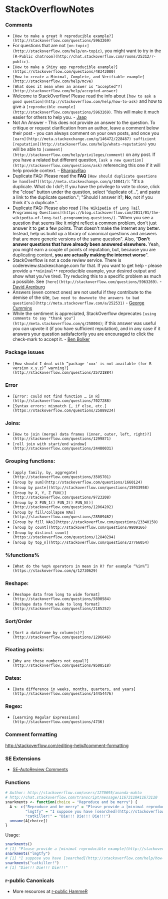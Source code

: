 # StackOverflowNotes

### Comments
 - `[How to make a great R reproducible example?](http://stackoverflow.com/questions/5963269)`
 - For questions that are not `[on-topic](http://stackoverflow.com/help/on-topic)`, you might want to try in the `[R-Public chatroom](http://chat.stackoverflow.com/rooms/25312/r-public)`.
 - `[How to make a Shiny app reproducible example?](https://stackoverflow.com/questions/48343080)`
 - `[How to create a Minimal, Complete, and Verifiable example](http://stackoverflow.com/help/mcve)`
 - `[What does it mean when an answer is "accepted"?](http://stackoverflow.com/help/accepted-answer)`
 - Welcome to StackOverflow! Please read the info about `[how to ask a good question](http://stackoverflow.com/help/how-to-ask)` and how to give a `[reproducible example](http://stackoverflow.com/questions/5963269)`. This will make it much easier for others to help you. - [Jaap](http://stackoverflow.com/users/2204410)
 - Not An Answer - This does not provide an answer to the question. To critique or request clarification from an author, leave a comment below their post - you can always comment on your own posts, and once you `[earn](http://meta.stackexchange.com/q/146472/228487) sufficient [reputation](http://stackoverflow.com/help/whats-reputation)` you will be able to `[comment](http://stackoverflow.com/help/privileges/comment)` on any post. If you have a related but different question, `[ask a new question](http://stackoverflow.com/questions/ask)` referencing this one if it will help provide context. – [BhargavRao](http://stackoverflow.com/users/4099593)
 - Duplicate FAQ: Please read the **FAQ** `[How should duplicate questions be handled?](http://meta.stackexchange.com/q/10841/)`: "It's a duplicate. What do I do?; If you have the privilege to vote to close, click the "close" button under the question, select “duplicate of...”, and paste a link to the duplicate question."; "Should I answer it?; **No**, not if you think it's a duplicate.".
 - Duplicate FAQ: Please also read `[The Wikipedia of Long Tail Programming Questions](https://blog.stackoverflow.com/2011/01/the-wikipedia-of-long-tail-programming-questions/)`. "When you see a question that seems like it might reflect a common problem, don't just answer it to get a few points. That doesn't make the Internet any better. Instead, help us build up a library of canonical questions and answers that are more generic versions of the same question". Also, "**Don't answer questions that have already been answered elsewhere.** Yeah, you might earn a couple of points of reputation, but, because you are duplicating content, **you are actually making the internet worse**".
 - StackOverflow is not a code review service. There is codereview.stackexchange.com for that. If you want to get help - please provide a `**minimal**` reproducible example, your desired output and show what you've tired. Try reducing this to a specific problem as much a possible. See `[here](http://stackoverflow.com/questions/5963269)`. - [David Arenburg](http://stackoverflow.com/users/3001626)
 - Answers (even correct ones) are not useful if they contribute to the demise of the site, `[we need to downvote the answers to bad questions](http://meta.stackoverflow.com/a/252531)` - [George Cummins](http://meta.stackoverflow.com/users/749181/george-cummins)
 - While the sentiment is appreciated, StackOverflow deprecates `[using comments to say "thank you"](http://meta.stackoverflow.com/q/258004)`; if this answer was useful you can upvote it (if you have sufficient reputation), and in any case if it answers your question satisfactorily you are encouraged to click the check-mark to accept it. - [Ben Bolker](http://stackoverflow.com/users/190277/ben-bolker)
### Package issues
 - `[How should I deal with “package 'xxx' is not available (for R version x.y.z)” warning?](http://stackoverflow.com/questions/25721884)`

### Error
 - `[Error: could not find function … in R](http://stackoverflow.com/questions/7027288)`
 - `[Syntax errors: mismatch {, if else, etc.](https://stackoverflow.com/questions/25889234)`

### Joins:  
 - `[How to join (merge) data frames (inner, outer, left, right)?](http://stackoverflow.com/questions/1299871)`
 - `[roll join with start/end window](http://stackoverflow.com/questions/24480031)`

### Grouping functions:   
 - `[apply family, by, aggregate](http://stackoverflow.com/questions/3505701)`
 - `[Group by sum](http://stackoverflow.com/questions/1660124)`
 - `[Group by paste](http://stackoverflow.com/questions/15933958)`
 - `[Group by X, Y, Z FUN()](http://stackoverflow.com/questions/9723208)`
 - `[Group by X FUN_1() FUN_2() FUN_N()](http://stackoverflow.com/questions/12064202)`
 - `[Group by fill/collapse NAs](http://stackoverflow.com/questions/28509462)`
 - `[Group by fill NAs](https://stackoverflow.com/questions/23340150)`
 - `[Group by count](http://stackoverflow.com/questions/9809166)`
 - `[Group by distinct count](https://stackoverflow.com/questions/12840294)`
 - `[Group by top_n](http://stackoverflow.com/questions/27766054)`

### %functions%
 - `[What do the %op% operators in mean in R? for example “%in%”](https://stackoverflow.com/q/12730629)`
 
### Reshape:  
 - `[Reshape data from long to wide format](http://stackoverflow.com/questions/5890584)`   
 - `[Reshape data from wide to long format](http://stackoverflow.com/questions/2185252)`

### Sort/Order
 - `[Sort a dataframe by column(s)?](http://stackoverflow.com/questions/1296646)`   

### Floating points:   
 - `[Why are these numbers not equal?](http://stackoverflow.com/questions/9508518)`

### Dates:  
 - `[Date difference in weeks, months, quarters, and years](http://stackoverflow.com/questions/14454476)`

### Regex:
 - `[Learning Regular Expressions](http://stackoverflow.com/questions/4736)`

### Comment formatting   
http://stackoverflow.com/editing-help#comment-formatting

### SE Extensions
* [SE-AutoReview Comments](https://github.com/Benjol/SE-AutoReviewComments)

### Functions

```R
# Author: http://stackoverflow.com/users/1270695/ananda-mahto
# http://chat.stackoverflow.com/transcript/message/11673110#11673110
snarkments <- function(choice = "Reproduce and be merry") {
  A <- c("Reproduce and be merry" = "Please provide a [minimal reproducible example](http://stackoverflow.com/q/5963269/1270695), and please show us what you have tried",
         "lmgtfy" = "I suppose you have [searched](http://stackoverflow.com/help/how-to-ask) for your problem on SO?",
         "catkiller!" = "Die!!! Die!!! Die!!!")
  unname(A[choice])
}
```
Usage:

```R
snarkments()
# [1] "Please provide a [minimal reproducible example](http://stackoverflow.com/q/5963269/1270695), and please show us what you have tried"
snarkments("lmgtfy")
# [1] "I suppose you have [searched](http://stackoverflow.com/help/how-to-ask) for your problem on SO?"
snarkments("catkiller!")
# [1] "Die!!! Die!!! Die!!!"
```

### r-public Canonicals 
- More resources at [r-public HammeR](https://github.com/r-public/HammeR/blob/master/Canonicals.md)

